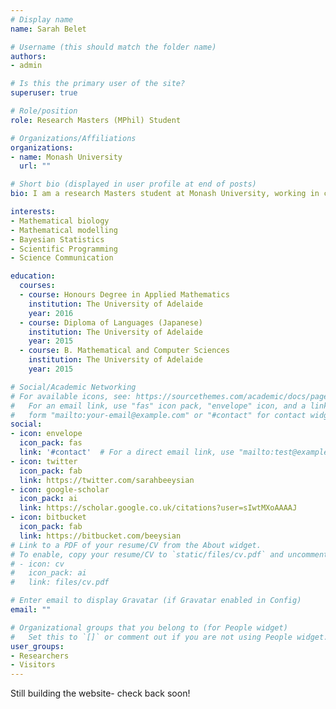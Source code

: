 ```yaml
---
# Display name
name: Sarah Belet

# Username (this should match the folder name)
authors:
- admin

# Is this the primary user of the site?
superuser: true

# Role/position
role: Research Masters (MPhil) Student

# Organizations/Affiliations
organizations:
- name: Monash University
  url: ""

# Short bio (displayed in user profile at end of posts)
bio: I am a research Masters student at Monash University, working in collaboration with the World Mosquito Program to combat the spread of dengue fever. My research interests and skills include statistics/Bayesian statistics, data analysis, mathematical modelling, and scientific programming. 

interests:
- Mathematical biology
- Mathematical modelling
- Bayesian Statistics
- Scientific Programming
- Science Communication

education:
  courses:
  - course: Honours Degree in Applied Mathematics
    institution: The University of Adelaide
    year: 2016
  - course: Diploma of Languages (Japanese)
    institution: The University of Adelaide
    year: 2015
  - course: B. Mathematical and Computer Sciences
    institution: The University of Adelaide
    year: 2015

# Social/Academic Networking
# For available icons, see: https://sourcethemes.com/academic/docs/page-builder/#icons
#   For an email link, use "fas" icon pack, "envelope" icon, and a link in the
#   form "mailto:your-email@example.com" or "#contact" for contact widget.
social:
- icon: envelope
  icon_pack: fas
  link: '#contact'  # For a direct email link, use "mailto:test@example.org".
- icon: twitter
  icon_pack: fab
  link: https://twitter.com/sarahbeeysian
- icon: google-scholar
  icon_pack: ai
  link: https://scholar.google.co.uk/citations?user=sIwtMXoAAAAJ
- icon: bitbucket
  icon_pack: fab
  link: https://bitbucket.com/beeysian
# Link to a PDF of your resume/CV from the About widget.
# To enable, copy your resume/CV to `static/files/cv.pdf` and uncomment the lines below.
# - icon: cv
#   icon_pack: ai
#   link: files/cv.pdf

# Enter email to display Gravatar (if Gravatar enabled in Config)
email: ""

# Organizational groups that you belong to (for People widget)
#   Set this to `[]` or comment out if you are not using People widget.
user_groups:
- Researchers
- Visitors
---
```


Still building the website- check back soon!
